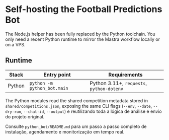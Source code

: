 # Self-hosting the Football Predictions Bot

The Node.js helper has been fully replaced by the Python toolchain. You only need a recent Python runtime to mirror the Mastra workflow locally or on a VPS.

## Runtime

| Stack | Entry point | Requirements |
| --- | --- | --- |
| Python | `python -m python_bot.main` | Python 3.11+, `requests`, `python-dotenv` |

The Python modules read the shared competition metadata stored in `shared/competitions.json`, exposing the same CLI flags (`--env`, `--date`, `--dry-run`, `--chat-id`, `--output`) e reutilizando toda a lógica de análise e envio do projeto original.

Consulte `python_bot/README.md` para um passo a passo completo de instalação, agendamento e monitorização em tempo real.
